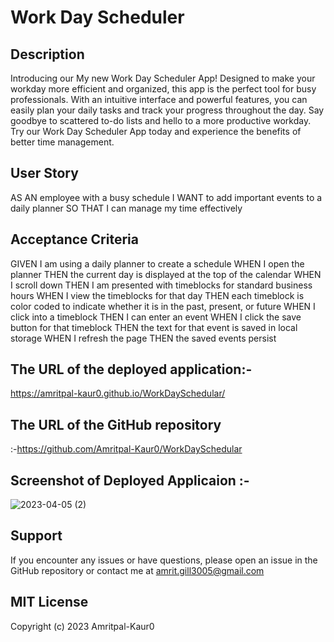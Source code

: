 # Work Day Scheduler

## Description
Introducing our My new Work Day Scheduler App! Designed to make your workday more efficient and organized, this app is the perfect tool for busy professionals. With an intuitive interface and powerful features, you can easily plan your daily tasks and track your progress throughout the day. Say goodbye to scattered to-do lists and hello to a more productive workday. Try our Work Day Scheduler App today and experience the benefits of better time management.

## User Story

AS AN employee with a busy schedule
I WANT to add important events to a daily planner
SO THAT I can manage my time effectively


## Acceptance Criteria


GIVEN I am using a daily planner to create a schedule
WHEN I open the planner
THEN the current day is displayed at the top of the calendar
WHEN I scroll down
THEN I am presented with timeblocks for standard business hours
WHEN I view the timeblocks for that day
THEN each timeblock is color coded to indicate whether it is in the past, present, or future
WHEN I click into a timeblock
THEN I can enter an event
WHEN I click the save button for that timeblock
THEN the text for that event is saved in local storage
WHEN I refresh the page
THEN the saved events persist




## The URL of the deployed application:-
https://amritpal-kaur0.github.io/WorkDaySchedular/

## The URL of the GitHub repository
:-https://github.com/Amritpal-Kaur0/WorkDaySchedular

## Screenshot of Deployed Applicaion :-

![2023-04-05 (2)](https://user-images.githubusercontent.com/128442182/230059202-052e5ef2-2bfe-4e8c-89f7-e60acc95f6da.png)


## Support
If you encounter any issues or have questions, please open an issue in the GitHub repository or contact me at amrit.gill3005@gmail.com


## MIT License
Copyright (c) 2023 Amritpal-Kaur0

